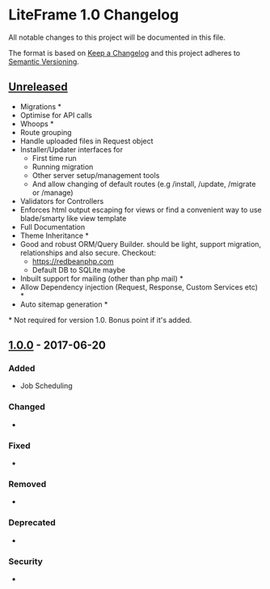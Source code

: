 # LiteFrame 1.0 Changelog
All notable changes to this project will be documented in this file.

The format is based on [Keep a Changelog](http://keepachangelog.com/en/1.0.0/)
and this project adheres to [Semantic Versioning](http://semver.org/spec/v2.0.0.html).


## [Unreleased]
- Migrations *
- Optimise for API calls
- Whoops *
- Route grouping
- Handle uploaded files in Request object
- Installer/Updater interfaces for
  - First time run
  - Running migration
  - Other server setup/management tools
  - And allow changing of default routes (e.g /install, /update, /migrate or /manage)
- Validators for Controllers
- Enforces html output escaping for views or find a convenient way to use blade/smarty like view template
- Full Documentation
- Theme Inheritance *
- Good and robust ORM/Query Builder. should be light, support migration, relationships and also secure. 
    Checkout:
  - https://redbeanphp.com
  - Default DB to SQLite maybe
- Inbuilt support for mailing (other than php mail) *
- Allow Dependency injection (Request, Response, Custom Services etc) *
- Auto sitemap generation *

\* Not required for version 1.0. Bonus point if it's added. 


## [1.0.0] - 2017-06-20
### Added
- Job Scheduling

### Changed
- 

### Fixed
- 

### Removed
- 

### Deprecated
- 

### Security
- 


[Unreleased]: https://github.com/avonnadozie/LiteFrame/compare/v1.0.0...HEAD
[1.0.0]: https://github.com/avonnadozie/LiteFrame/compare/v0.3.0...v1.0.0